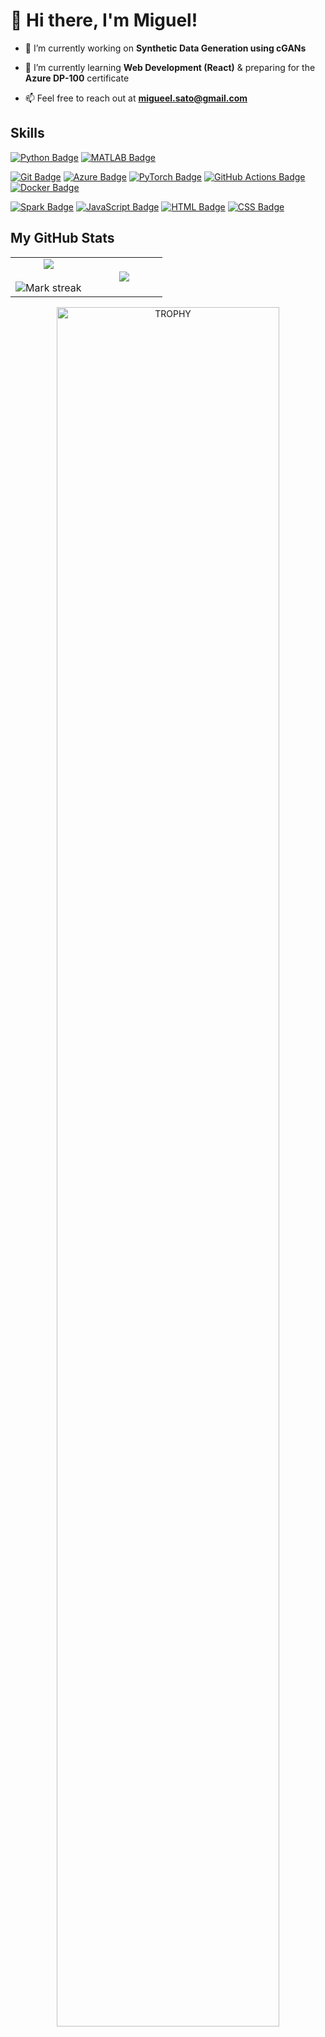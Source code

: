 # 👋 Hi there, I'm Miguel!
<!--Intro start-->
- 🔭 I’m currently working on **Synthetic Data Generation using cGANs**

- 🌱 I’m currently learning **Web Development (React)** & preparing for the **Azure DP-100** certificate

- 📫 Feel free to reach out at **migueel.sato@gmail.com**

## Skills

<p>
  <a href="#"><img src="https://img.shields.io/badge/Python-Advanced-007ACC.svg?logo=python&logoColor=white" alt="Python Badge"></a>
  <a href="#"><img src="https://img.shields.io/badge/MATLAB-Advanced-007ACC.svg?logo=mathworks&logoColor=white" alt="MATLAB Badge"></a>
</p>

<p>
  <a href="#"><img src="https://img.shields.io/badge/Git-Intermediate-F4B400.svg?logo=git&logoColor=white" alt="Git Badge"></a>
  <a href="#"><img src="https://img.shields.io/badge/Azure-Intermediate-F4B400.svg?logo=msazure&logoColor=white" alt="Azure Badge"></a>
  <a href="#"><img src="https://img.shields.io/badge/PyTorch-Intermediate-F4B400.svg?logo=pytorch&logoColor=white" alt="PyTorch Badge"></a>
  <a href="#"><img src="https://img.shields.io/badge/GitHub%20Actions-Intermediate-F4B400.svg?logo=githubactions&logoColor=white" alt="GitHub Actions Badge"></a>
  <a href="#"><img src="https://img.shields.io/badge/Docker-Intermediate-F4B400.svg?logo=docker&logoColor=white" alt="Docker Badge"></a>
</p>

<p>
  <a href="#"><img src="https://img.shields.io/badge/Spark-Beginner-66BB6A.svg?logo=apachespark&logoColor=white" alt="Spark Badge"></a>
  <a href="#"><img src="https://img.shields.io/badge/JavaScript-Beginner-66BB6A.svg?logo=javascript&logoColor=black" alt="JavaScript Badge"></a>
  <a href="#"><img src="https://img.shields.io/badge/HTML-Beginner-66BB6A.svg?logo=html5&logoColor=white" alt="HTML Badge"></a>
  <a href="#"><img src="https://img.shields.io/badge/CSS-Beginner-66BB6A.svg?logo=css3&logoColor=white" alt="CSS Badge"></a>
</p>


## My GitHub Stats
<!--Intro end-->
<!--- stats & Trophy (start) -->
<p align="center">
  <!--- stats (start) -->
<table align="center">
<tr border="none">
<td width="50%" align="center">
  
  <img  align="center"  src="https://github-readme-stats.vercel.app/api?username=migueel-st&theme=dark&show_icons=true&count_private=true" />
  <br></br>
  <img  title="🔥 Get streak stats for your profile at git.io/streak-stats" alt="Mark streak" src="https://github-readme-streak-stats.herokuapp.com/?user=migueel-st&theme=dark&hide_border=false" /> 
</td>

<td width="50%" align="center">

  <img  align="center"  src="https://github-readme-stats.anuraghazra1.vercel.app/api/top-langs/?username=migueel-st&theme=dark&hide_border=false&no-bg=true&no-frame=true&langs_count=10"/>
  
  </td>
</tr>
</table>
<!--- stats (end) -->

<!--- trophy (start) -->
<div align=center>
  <a href="https://github.com/ryo-ma/github-profile-trophy" title="Go to Source">
      <img align="center" width=84% src="https://github-profile-trophy.vercel.app/?username=migueel-st&theme=radical&row=1&column=7&margin-h=15&margin-w=5&no-bg=true" alt="TROPHY" />
    </a>
</div>
<!--- trophy (start) -->


</p>        
<!--- stats (end) -->




